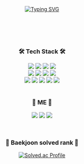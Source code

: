 <header>
  <div align="center">
    <a href="https://git.io/typing-svg"><img margin="auto" src="https://readme-typing-svg.demolab.com?font=Anton+SC&pause=1000&&color=000000&random=false&width=443&lines=Backend+Develper+Hyunjeong's+Github%F0%9F%91%A9%F0%9F%8F%BB%E2%80%8D%F0%9F%92%BB" alt="Typing SVG" /></a>
  </div>
</header>
<br>
<div align="center">
  <h3>🛠️ Tech Stack 🛠️</h3>
  <img src="https://img.shields.io/badge/java-007396?style=for-the-badge&logo=OpenJDK&logoColor=white">
  <img src="https://img.shields.io/badge/spring-6DB33F?style=for-the-badge&logo=spring&logoColor=white">
  <img src="https://img.shields.io/badge/springboot-6DB33F?style=for-the-badge&logo=springboot&logoColor=white">
  <img src="https://img.shields.io/badge/Thymeleaf-005F0F?style=for-the-badge&logo=Thymeleaf&logoColor=white">
  <br>
  <img src="https://img.shields.io/badge/oracle-F80000?style=for-the-badge&logo=oracle&logoColor=white">
  <img src="https://img.shields.io/badge/MySQL-4479A1?style=for-the-badge&logo=MySQL&logoColor=white">
  <img src="https://img.shields.io/badge/docker-%230db7ed.svg?style=for-the-badge&logo=docker&logoColor=white"> 
  
  <img src="https://img.shields.io/badge/amazonaws-232F3E?style=for-the-badge&logo=amazonaws&logoColor=white">
  <br>
  <img src="https://img.shields.io/badge/HTML5-E34F26?style=for-the-badge&logo=HTML5&logoColor=white">
  <img src="https://img.shields.io/badge/CSS3-1572B6?style=for-the-badge&logo=CSS3&logoColor=white">
  <img src="https://img.shields.io/badge/bootstrap-7952B3?style=for-the-badge&logo=bootstrap&logoColor=white">

  <img src="https://img.shields.io/badge/JavaScript-F7DF1E?style=for-the-badge&logo=JavaScript&logoColor=white">
  <img src="https://img.shields.io/badge/jquery-0769AD?style=for-the-badge&logo=jquery&logoColor=white">
</div>

<br>
<div align="center">
<h3>🍒 ME 🍒</h3>

<a href="https://velog.io/@hyunjeong9592/posts" target="_blank"><img src="https://img.shields.io/badge/Velog-20c997?style=flat-square&logo=Vimeo&logoColor=white"/></a>
<a href="https://sweet-number-410.notion.site/a827dba3a3314f89926cc0a887b98609?v=3aa5ed4f22c64e0dae4352b5299840ee&pvs=4" target="_blank"><img src="https://img.shields.io/badge/Study-000000?style=flat-square&logo=Notion&logoColor=white"/></a>
<a href="mailto:hyunjeong9592@gmail.com" target="_blank"><img src="https://img.shields.io/badge/Gmail-EA4335?style=flat-square&logo=Gmail&logoColor=white"/></a>
</div>

<br>
<div align="center">
  <h3>🏅 Baekjoon solved rank 🏅</h3>
  
[![Solved.ac Profile](http://mazassumnida.wtf/api/generate_badge?boj=hyunjeong9592)](https://solved.ac/hyunjeong9592)
</div>


<!--
**hyunjeongeeee/hyunjeongeeee** is a ✨ _special_ ✨ repository because its `README.md` (this file) appears on your GitHub profile.

Here are some ideas to get you started:

- 🔭 I’m currently working on ...
- 🌱 I’m currently learning ...
- 👯 I’m looking to collaborate on ...
- 🤔 I’m looking for help with ...
- 💬 Ask me about ...
- 📫 How to reach me: ...
- 😄 Pronouns: ...
- ⚡ Fun fact: ...
-->
